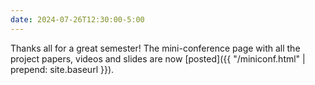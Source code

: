 ```yaml
---
date: 2024-07-26T12:30:00-5:00
---
```

Thanks all for a great semester! The mini-conference page with all the project
papers, videos and slides are now [posted]({{ "/miniconf.html" | prepend: site.baseurl }}).